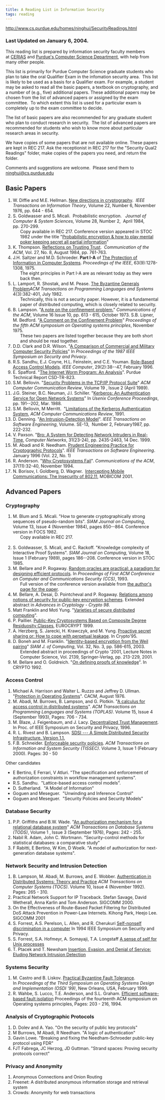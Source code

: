```yaml
---
title: A Reading List in Information Security
tags: reading
---
```


http://www.cs.purdue.edu/homes/ninghui/SecurityReadings.html

<h3>Last Updated on January 6, 2004.</h3>
This reading list is prepared by information security faculty members at <a href="http://www.cerias.purdue.edu/">CERIAS</a> and <a href="http://www.cs.purdue.edu/">Purdue's Computer Science Department</a>, with help from many other people.

This list is primarily for Purdue Computer Science graduate students who plan to take the oral Qualifier Exam in the infomation security area.  This list is likely to be used as a basis for a Qualifier exam. For example, a student may be asked to read all the basic papers, a textbook on cryptography, and a number of (e.g., five) additional papers. These additional papers may be chosen from the list of advanced papers or assigned by the exam committee.  To which extent this list is used for a particular exam is completely up to the exam committee to decide.

The list of basic papers are also recommended for any graduate student who plan to conduct research in security.  The list of advanced papers are recommended for students who wish to know more about particular research areas in security.

We have copies of some papers that are not available online. These papers are kept in REC 217. Ask the receptionist in REC 217 for the "Security Qual2 Readings" folder, make copies of the papers you need, and return the folder.

Comments and suggestions are welcome.  Please send them to <a href="mailto:ninghui@cs.purdue.edu">ninghui@cs.purdue.edu</a>
<h2>Basic Papers</h2>
<ol>
    <li>W. Diffie and M.E. Hellman. <a href="http://dx.doi.org/10.1109/TIT.1976.1055638">New directions in cryptography</a>.  <em>IEEE Transactions on Information Theory</em>, Volume 22, Number 6, November 1976, pp. 644 - 654.</li>
    <li>S. Goldwasser and S. Micali.  Probabilistic encryption.   <em>Journal of Computer &amp; System Sciences,</em> Volume 28, Number 2,  April 1984, pp. 270-299.
<ul>Copy available in REC 217.
Conference version appeared in STOC 1982 under the title "<a href="http://portal.acm.org/citation.cfm?id=802212&amp;dl=ACM&amp;coll=portal">Probabilistic encryption &amp; how to play mental poker keeping secret all partial information</a>"</ul>
</li>
    <li>K. Thompson. <a href="http://www.acm.org/classics/sep95/">Reflections on Trusting Trust</a>.  <em>Communication of the ACM</em>, Vol. 27, No. 8, August 1984, pp. 761-763.</li>
    <li>J.H. Saltzer and M.D. Schroeder. <strong>Part I-A</strong> of <a href="http://www.cs.virginia.edu/~evans/cs551/saltzer/">The Protection of Information in Computer Systems</a>. <em>Proceedings of the IEEE</em>, 63(9):1278-1308, 1975.
<ul>The eight principles in Part I-A are as relevant today as they were back then.</ul>
</li>
    <li>L. Lamport, R. Shostak, and M. Pease. <a href="http://portal.acm.org/citation.cfm?id=357176">The Byzantine Generals Problem</a><em>ACM Transactions on Programming Languages and Systems</em> 4(3):382-401, July 1982.
<ul>Technically, this is not a security paper. However, it is a fundamental paper of distributed computing, which is closely related to security.</ul>
</li>
    <li>B. Lampson. "<a href="http://portal.acm.org/citation.cfm?id=362389">A note on the confinement problem.</a>" <em>Communications of the ACM</em>, Volume 16 Issue 10, pp. 613 - 615, October 1973.
S.B. Lipner, M. Bedford. "<a href="http://portal.acm.org/citation.cfm?id=806537">A Comment on the Confinement Problem</a>" <em>Proceedings of the fifth ACM symposium on Operating systems principles</em>, November 1975.
<ul>These two papers are listed together because they are both short and should be read together.</ul>
</li>
    <li>D.D. Clark and D.R. Wilson. "<a href="http://www.cs.rice.edu/~dwallach/courses/comp527_f2004/ClarkWilson87.pdf">A Comparison of Commercial and Military Computer Security Policies</a>" In <em>Proceedings of the 1987 IEEE Symposium on Security and Privacy</em>.</li>
    <li>R.S. Sandhu, E.J. Coyne, H.L. Feinstein, and C.E. Youman. <a href="http://www.list.gmu.edu/journals/computer/i94rbac(org).pdf">Role-Based Access Control Models</a>. <em>IEEE Computer</em>, 29(2):38--47, February 1996.</li>
    <li>E. Spafford. "<a href="http://www.cerias.purdue.edu/homes/spaf/tech-reps/823.pdf">The Internet Worm Program: An Analysis</a>". Purdue Technical Report CSD-TR-823.</li>
    <li>S.M. Bellovin. "<a href="http://doi.acm.org/10.1145/378444.378449">Security Problems in the TCP/IP Protocol Suite</a>" <em>ACM Computer Communication Review</em>, Volume 19 , Issue 2 (April 1989).</li>
    <li>J.G. Steiner, B.C. Neuman, J.I. Schiller. "<a href="ftp://athena-dist.mit.edu/pub/kerberos/doc/usenix.PS">Kerberos: An Authentication Service for Open Network Systems</a>" In <em>Usenix Conference Proceedings</em>, pp. 191--202, Mar. 1988.</li>
    <li>S.M. Bellovin, M Merritt.  "<a href="http://portal.acm.org/citation.cfm?id=381906.381946">Limitations of the Kerberos Authentication System</a>, <em>ACM Computer Communications Review</em>, 1991.</li>
    <li>D. Denning. "<a href="http://www.cs.georgetown.edu/~denning/infosec/ids-model.rtf">An Intrusion-Detection Model</a>". <em>IEEE Transactions on Software Engineering</em>, Volume. SE-13,  Number 2, February1987, pp. 222-232.</li>
    <li>V. Paxson. "<a href="ftp://ftp.ee.lbl.gov/papers/bro-CN99.ps.gz">Bro: A System for Detecting Network Intruders in Real-Time</a><a>, <em>Computer Networks</em>, 31(23-24), pp. 2435-2463, 14 Dec. 1999.</a></li>
    <li><a>M. Abadi and R. Needham. </a><a href="http://ieeexplore.ieee.org/iel1/32/10294/00481513.pdf">Prudent Engineering Practice for Cryptographic Protocols</a>". <em>IEEE Transactions on Software Engineering</em>. January 1996 (Vol. 22, No. 1)</li>
    <li>R. Anderson. "<a href="http://www.cl.cam.ac.uk/ftp/users/rja14/wcf.pdf">Why Cryptosystems Fail</a>". <em>Communications of the ACM</em>, 37(11):32-40, November 1994.</li>
    <li>N. Borisov, I. Goldberg, D. Wagner.  <a href="http://portal.acm.org/citation.cfm?id=381695">Intercepting Mobile Communications: The Insecurity of 802.11</a>, MOBICOM 2001.</li>
</ol>

<h2>Advanced Papers</h2>
<h3>Cryptography</h3>
<ol>
    <li>M. Blum and S. Micali. "How to generate cryptographically strong sequences of pseudo-random bits". <em>SIAM Journal on Computing</em>, Volume 13, Issue 4 (November 1984), pages 850--864. Conference version in FOCS 1982.
<ul>Copy available in REC 217.</ul>
&nbsp;</li>
    <li>S. Goldwasser, S. Micali, and C. Rackoff. "Knowledge complexity of Interactive Proof Systems". <em>SIAM Journal on Computing</em>, Volume 18, Issue 1 (February 1989), pages 186--208. Conference version in STOC 1985.</li>
    <li>M. Bellare and P. Rogaway. <a href="http://portal.acm.org/citation.cfm?id=168588.168596">Random oracles are practical: a paradigm for designing efficient protocols</a>. In <em>Proceedings of First ACM Conference on Computer and Communications Security (CCS)</em>, 1993.
<ul>Full version of the conference version available from <a href="http://www-cse.ucsd.edu/users/mihir/papers/ro.html">the author's page for the paper</a>.</ul>
</li>
    <li>M. Bellare, A. Desai, D. Pointcheval and P. Rogaway. <a href="http://www-cse.ucsd.edu/users/mihir/papers/relations.html">Relations among notions of security for public-key encryption schemes</a>. Extended abstract in <em>Advances in Cryptology - Crypto 98</em>.</li>
    <li>Matt Franklin and Moti Yung. "<a href="http://citeseer.ist.psu.edu/49361.html">Varieties of secure distributed computing</a>".</li>
    <li>P. Paillier. <a href="http://www.gemplus.com/smart/rd/publications/pdf/Pai99pai.pdf">Public-Key Cryptosystems Based on Composite Degree Residuosity Classes</a>, EUROCRYPT 1999.</li>
    <li>A. Herzberg, S. Jarecki, H. Krawczyk, and M. Yung. <a href="http://www.research.ibm.com/security/pss.ps">Proactive secret sharing or: How to cope with perpetual leakage</a>. In Crypto'95.</li>
    <li>D. Boneh and M. Franklin. "<a href="http://crypto.stanford.edu/~dabo/papers/ibe.pdf">Identity-based encryption from the Weil pairing</a>" <em>SIAM J. of Computing</em>, Vol. 32, No. 3, pp. 586-615, 2003.
<ul>Extended abstract in proceedings of Crypto '2001, Lecture Notes in Computer Science, Vol. 2139, Springer-Verlag, pp. 213-229, 2001.</ul>
</li>
    <li>M. Bellare and O. Goldreich. "<a href="http://www-cse.ucsd.edu/users/mihir/papers/pok.html">On defining proofs of knowledge</a>". In CRYPTO 1992.</li>
</ol>

<h3>Access Control</h3>
<ol>
    <li>Michael A. Harrison and Walter L. Ruzzo and Jeffrey D. Ullman. "<a href="http://portal.acm.org/citation.cfm?id=360333">Protection in Operating Systems</a>". CACM, August 1976.</li>
    <li>M. Abadi, M. Burrows, B. Lampson, and G. Plotkin. "<a href="http://portal.acm.org/citation.cfm?id=155225">A calculus for access control in distributed systems</a>". <em>ACM Transactions on Programming Languages and Systems (TOPLAS)</em>. Volume 15, Issue 4 (September 1993), Pages: 706 - 734.</li>
    <li>M. Blaze, J. Feigenbaum, and J. Lacy. <a href="http://www.crypto.com/papers/policymaker.pdf">Decentralized Trust Management</a>. In Proc. of IEEE Symposium on Security and Privacy, 1996.</li>
    <li>R. L. Rivest and B. Lampson. <a href="http://theory.lcs.mit.edu/~rivest/sdsi11.html">SDSI --- A Simple Distributed Security Infrastructure. Version 1.1.</a></li>
    <li>F.B. Schneider. <a href="http://portal.acm.org/citation.cfm?id=353382">Enforceable security policies</a>. <em>ACM Transactions on Information and System Security (TISSEC)</em>. Volume 3, Issue 1 (February 2000). Pages: 30 - 50</li>
</ol>
Other candidates
<ul>
    <li>E Bertino, E Ferrari, V Atluri. "The specification and enforcement of authorization constraints in workflow management systems".</li>
    <li>R.S. Sandhu.  "Lattice-based access control models".</li>
    <li>D. Sutherland.  "A Model of Information"</li>
    <li>Goguen and Meseguer.  "Unwinding and Inference Control"</li>
    <li>Goguen and Meseguer.  "Security Policies and Security Models"</li>
</ul>

<h3>Database Security</h3>
<ol>
    <li>P.P. Griffiths and B.W. Wade. "<a href="http://portal.acm.org/citation.cfm?id=320473.320482">An authorization mechanism for a relational database system</a>" <em>ACM Transactions on Database Systems (TODS)</em>, Volume 1 , Issue 3 (September 1976), Pages: 242 - 255.</li>
    <li>Nabil R. Adam, John C. Wortmann. "Security-control methods for statistical databases: a comparative study"</li>
    <li>F Rabitti, E Bertino, W Kim, D Woelk. "A model of authorization for next-generation database systems".</li>
</ol>

<h3>Network Security and Intrusion Detection</h3>
<ol>
    <li>B. Lampson, M. Abadi, M. Burrows, and E. Wobber. <a href="http://portal.acm.org/citation.cfm?id=138874">Authentication in Distributed Systems: Theory and Practice</a> <em>ACM Transactions on Computer Systems (TOCS)</em>. Volume 10, Issue 4 (November 1992). Pages: 265 - 310.</li>
        <li>Practical Network Support for IP Traceback. Stefan Savage, David Wetherall, Anna Karlin and Tom Anderson. SIGCOMM 2000.</li>
    <li>On the Effectiveness of Route-Based Packet Filtering for Distributed DoS Attack Prevention in Power-Law Internets. Kihong Park, Heejo Lee. SIGCOMM 2001</li>
    <li>S. Forrest, A.S. Perelson, L. Allen, and R. Cherukuri <a href="http://www.cs.unm.edu/~forrest/publications/virus.pdf">Self-nonself discrimination in a computer</a> In 1994 IEEE Symposium on Security and Privacy.</li>
    <li>S. Forrest, S.A. Hofmeyr, A. Somayaji, T.A. Longstaff <a href="http://www.cs.unm.edu/~immsec/publications/ieee-sp-96-unix.pdf">A sense of self for Unix processes</a></li>
    <li>T. Ptacek and T. Newsham <a href="http://insecure.org/stf/secnet_ids/secnet_ids.html">Insertion, Evasion, and Denial of Service: Eluding Network Intrusion Detection</a></li>
</ol>

<h3>Systems Security</h3>
<ol>
    <li>M. Castro and B. Liskov. <a href="http://pmg.csail.mit.edu/papers/osdi99.pdf">Practical Byzantine Fault Tolerance</a>. In <em>Proceedings of the Third Symposium on Operating Systems Design and Implementation (OSDI '99)</em>, New Orleans, USA, February 1999.</li>
    <li>R. Wahbe, S. Lucco, T.E. Anderson, and S.L. Graham. <a href="http://portal.acm.org/citation.cfm?id=168619.168635">Efficient software-based fault isolation</a> Proceedings of the fourteenth ACM symposium on Operating systems principles, Pages: 203 - 216, 1994.</li>
</ol>

<h3>Analysis of Cryptographic Protocols</h3>
<ol>
    <li>D. Dolev and A. Yao. "On the security of public key protocols"</li>
    <li>M Burrows, M Abadi, R Needham. "A logic of authentication"</li>
    <li>Gavin Lowe. "Breaking and fixing the Needham-Schroeder public-key protocol using FDR"</li>
    <li>FJT Fabrega, JC Herzog, JD Guttman. "Strand spaces: Proving security protocols correct"</li>
</ol>

<h3>Privacy and Anonymity</h3>
<ol>
    <li>Anonymous Connections and Onion Routing</li>
    <li>Freenet: A distributed anonymous information storage and retrieval system</li>
    <li>Crowds: Anonymity for web transactions</li>
</ol>
<div>
</div>
